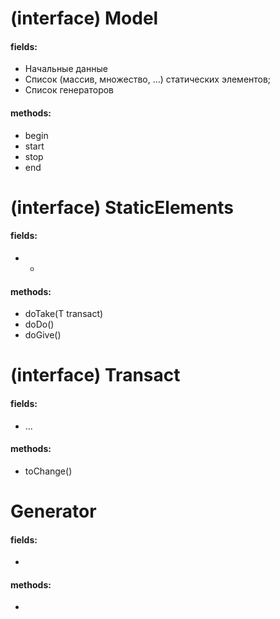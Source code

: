  # (interface) Model
 #### fields:
 * Начальные данные
 * Список (массив, множество, ...) статических элементов;
 * Список генераторов
 #### methods:
 * begin
 * start
 * stop
 * end
 
 
 # (interface) StaticElements
 #### fields:
 * -
 #### methods:
 * doTake(T transact)
 * doDo()
 * doGive()
 
 
 # (interface) Transact
 #### fields:
 * ...
 #### methods:
 * toChange()
 
 
 # Generator
 #### fields:
 * 
 #### methods:
 * 